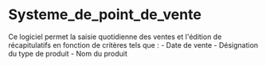 # Systeme_de_point_de_vente
Ce logiciel permet la saisie quotidienne des ventes et l'édition de récapitulatifs en fonction de critères tels que : - Date de vente - Désignation du type de produit - Nom du produit
